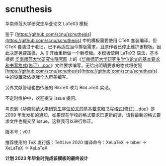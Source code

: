 # scnuthesis
华南师范大学研究生毕业论文 LaTeX3 模板

鉴于 [https://github.com/scnu/scnuthesis](https://github.com/scnu/scnuthesis) 中的模板需要使用 CTeX 套装编译，但 CTeX 套装过于老旧，已不再适应当今排版需求，且原作者已停止维护该模板。因此决定另辟蹊径，从 0 开始重新做一个新模板。本模板使用 LaTeX3 语法，基本根据 [华南师范大学研究生院官网](http://yjsy.scnu.edu.cn/a/20090422/394.html) 上的《[华南师范大学研究生学位论文的基本要求和书写格式(修订）.doc](http://statics.scnu.edu.cn/pics/yjsy/2015/0829/1440826499788342.doc)》文件要求编写，无给出明确要求的格式将仿照 [https://github.com/scnu/scnuthesis](https://github.com/scnu/scnuthesis) 中的设置及依据我个人审美编写。

另外文献管理也由传统的 BibTeX 改为 BibLaTeX 实现。

不定时维护中，欢迎提交 issue 提问。

考虑到《[华南师范大学研究生学位论文的基本要求和书写格式(修订）.doc](http://statics.scnu.edu.cn/pics/yjsy/2015/0829/1440826499788342.doc)》是 2009 年发发布的通知，如果现在学校的格式要求已更新的话，请将最新的格式要求文件也提交至 issue，这样我可以进行修正。

版本号：v0.1

推荐使用的 TeX 发行版：TeXLive 2020
编译命令：XeLaTeX -> biber -> XeLaTeX -> XeLaTeX

**计划 2023 年毕业时完成该模板的最终设计**
